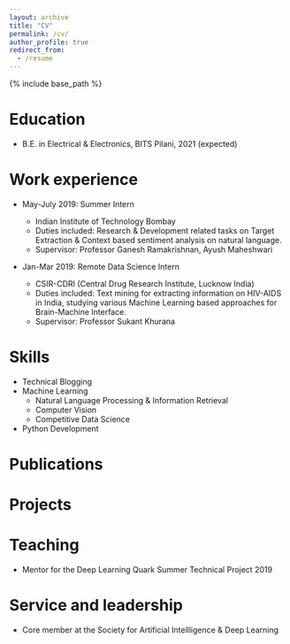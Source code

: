 ```yaml
---
layout: archive
title: "CV"
permalink: /cv/
author_profile: true
redirect_from:
  - /resume
---
```


{% include base_path %}

Education
======
* B.E. in Electrical & Electronics, BITS Pilani, 2021 (expected)


Work experience
======
* May-July 2019: Summer Intern
  * Indian Institute of Technology Bombay
  * Duties included: Research & Development related tasks on Target Extraction & Context based sentiment analysis on natural language.
  * Supervisor: Professor Ganesh Ramakrishnan, Ayush Maheshwari
  
* Jan-Mar 2019: Remote Data Science Intern
  * CSIR-CDRI (Central Drug Research Institute, Lucknow India)
  * Duties included: Text mining for extracting information on HIV-AIDS in India, studying various Machine Learning based approaches for Brain-Machine Interface.
  * Supervisor: Professor Sukant Khurana




  
Skills
======
* Technical Blogging
* Machine Learning
  * Natural Language Processing & Information Retrieval
  * Computer Vision
  * Competitive Data Science
* Python Development


Publications
======

  

Projects
======

  

Teaching
======
* Mentor for the Deep Learning Quark Summer Technical Project 2019
 
  
Service and leadership
======
* Core member at the Society for Artificial Intellligence & Deep Learning
